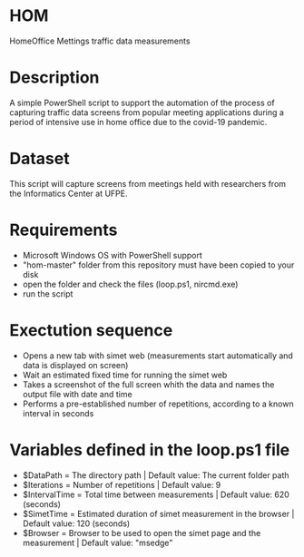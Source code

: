 # HOM
HomeOffice Mettings traffic data measurements

# Description

A simple PowerShell script to support the automation of the process of capturing traffic data screens from popular meeting applications during a period of intensive use in home office due to the covid-19 pandemic.

# Dataset
This script will capture screens from meetings held with researchers from the Informatics Center at UFPE.

# Requirements

- Microsoft Windows OS with PowerShell support
- "hom-master" folder from this repository must have been copied to your disk
- open the folder and check the files (loop.ps1, nircmd.exe)
- run the script

# Exectution sequence

- Opens a new tab with simet web (measurements start automatically and data is displayed on screen)
- Wait an estimated fixed time for running the simet web
- Takes a screenshot of the full screen whith the data and names the output file with date and time
- Performs a pre-established number of repetitions, according to a known interval in seconds


# Variables defined in the loop.ps1 file

- $DataPath = The directory path | Default value: The current folder path
- $Iterations = Number of repetitions | Default value: 9
- $IntervalTime = Total time between measurements | Default value: 620 (seconds)
- $SimetTime = Estimated duration of simet measurement in the browser | Default value: 120 (seconds)
- $Browser = Browser to be used to open the simet page and the measurement | Default value: "msedge"
